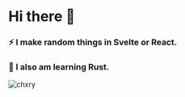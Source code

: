# Hi there 👋

### ⚡ I make random things in Svelte or React.

### 🌱 I also am learning Rust.
<img src="https://github-readme-stats.vercel.app/api/top-langs?username=chxry&cache_seconds=0&langs_count=20&theme=dark&bg_color=111111&title_color=ffffff&text_color=ffffff&cache_seconds=1800&locale=en&layout=compact" alt="chxry" />
